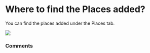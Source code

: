 # Where to find the Places added?

<p class="no-margin">You can find the places added under the Places tab.</p>
<p class="no-margin"></p>
<div class="intercom-container"><img src="https://teams-pro.intercom-attachments-1.com/i/o/664843366/d89be0301b9a7e8c92c58bfc/where_to_find_the_places_added.png"></div>

### Comments

<Commentaire />